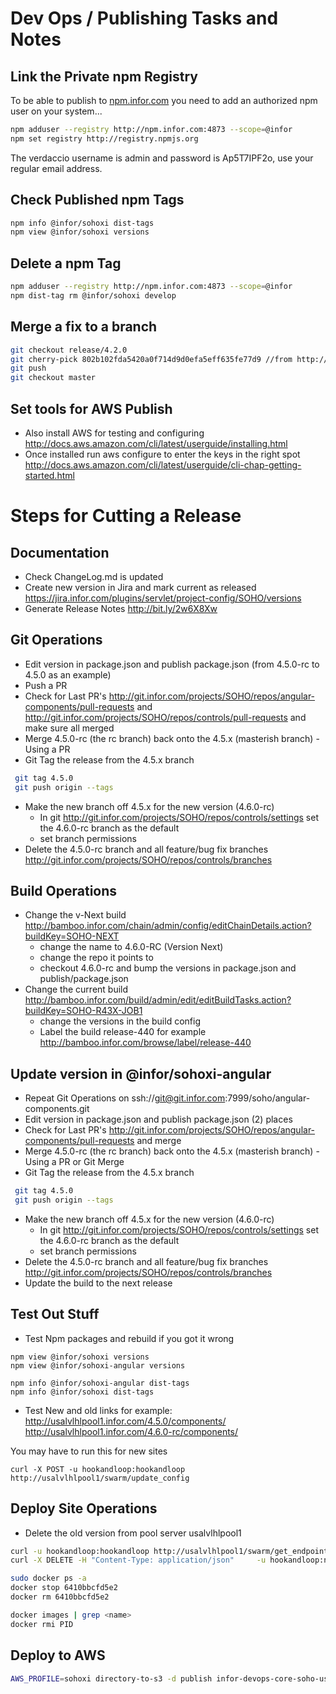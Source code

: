 # Dev Ops / Publishing Tasks and Notes

## Link the Private npm Registry
To be able to publish to [npm.infor.com](http://npm.infor.com:4873) you need to add an authorized npm user on your system...

```bash
npm adduser --registry http://npm.infor.com:4873 --scope=@infor
npm set registry http://registry.npmjs.org
```

The verdaccio username is admin and password is Ap5T7IPF2o, use your regular email address.


## Check Published npm Tags

```bash
npm info @infor/sohoxi dist-tags
npm view @infor/sohoxi versions
```

## Delete a npm Tag

```bash
npm adduser --registry http://npm.infor.com:4873 --scope=@infor
npm dist-tag rm @infor/sohoxi develop
```

## Merge a fix to a branch

```bash
git checkout release/4.2.0
git cherry-pick 802b102fda5420a0f714d9d0efa5eff635fe77d9 //from http://git.infor.com/projects/SOHO/repos/controls/commits
git push
git checkout master
```

## Set tools for AWS Publish

- Also install AWS for testing and configuring http://docs.aws.amazon.com/cli/latest/userguide/installing.html
- Once installed run aws configure to enter the keys in the right spot http://docs.aws.amazon.com/cli/latest/userguide/cli-chap-getting-started.html

# Steps for Cutting a Release

## Documentation
* Check ChangeLog.md is updated
* Create new version in Jira and mark current as released https://jira.infor.com/plugins/servlet/project-config/SOHO/versions
* Generate Release Notes http://bit.ly/2w6X8Xw

## Git Operations
* Edit version in package.json and publish package.json (from 4.5.0-rc to 4.5.0 as an example)
* Push a PR
* Check for Last PR's http://git.infor.com/projects/SOHO/repos/angular-components/pull-requests and http://git.infor.com/projects/SOHO/repos/controls/pull-requests and make sure all merged
* Merge  4.5.0-rc (the rc branch) back onto the 4.5.x (masterish branch) - Using a PR
* Git Tag the release from the 4.5.x branch
```bash
 git tag 4.5.0
 git push origin --tags
```
* Make the new branch off 4.5.x for the new version (4.6.0-rc)
  * In git http://git.infor.com/projects/SOHO/repos/controls/settings set the 4.6.0-rc branch as the default
  * set branch permissions
* Delete the 4.5.0-rc branch and all feature/bug fix branches http://git.infor.com/projects/SOHO/repos/controls/branches

## Build Operations
* Change the v-Next build http://bamboo.infor.com/chain/admin/config/editChainDetails.action?buildKey=SOHO-NEXT
  * change the name to 4.6.0-RC (Version Next)
  * change the repo it points to
  * checkout 4.6.0-rc and bump the versions in package.json and publish/package.json
* Change the current build http://bamboo.infor.com/build/admin/edit/editBuildTasks.action?buildKey=SOHO-R43X-JOB1
  * change the versions in the build config
  * Label the build release-440 for example http://bamboo.infor.com/browse/label/release-440

## Update version in @infor/sohoxi-angular
* Repeat Git Operations on ssh://git@git.infor.com:7999/soho/angular-components.git
* Edit version in package.json and publish package.json (2) places
* Check for Last PR's http://git.infor.com/projects/SOHO/repos/angular-components/pull-requests and merge
* Merge 4.5.0-rc (the rc branch) back onto the 4.5.x (masterish branch) - Using a PR or Git Merge
* Git Tag the release from the 4.5.x branch
```bash
 git tag 4.5.0
 git push origin --tags
```
* Make the new branch off 4.5.x for the new version (4.6.0-rc)
  * In git http://git.infor.com/projects/SOHO/repos/controls/settings set the 4.6.0-rc branch as the default
  * set branch permissions
* Delete the 4.5.0-rc branch and all feature/bug fix branches http://git.infor.com/projects/SOHO/repos/controls/branches
* Update the build to the next release


## Test Out Stuff
* Test Npm packages and rebuild if you got it wrong
```
npm view @infor/sohoxi versions
npm view @infor/sohoxi-angular versions

npm info @infor/sohoxi-angular dist-tags
npm info @infor/sohoxi dist-tags

```

* Test New and old links for example:
http://usalvlhlpool1.infor.com/4.5.0/components/
http://usalvlhlpool1.infor.com/4.6.0-rc/components/

You may have to run this for new sites

```
curl -X POST -u hookandloop:hookandloop http://usalvlhlpool1/swarm/update_config
```


## Deploy Site Operations

* Delete the old version from pool server usalvlhlpool1
```bash
curl -u hookandloop:hookandloop http://usalvlhlpool1/swarm/get_endpoints
curl -X DELETE -H "Content-Type: application/json"     -u hookandloop:n98Y-uhPb-llGa-LdUl     http://usalvlhlpool1.infor.com/swarmproxy/rm_service     -d '{"name":"sohoxi-4-3-3-rc"}'

sudo docker ps -a
docker stop 6410bbcfd5e2
docker rm 6410bbcfd5e2

docker images | grep <name>
docker rmi PID
```

## Deploy to AWS

```bash
AWS_PROFILE=sohoxi directory-to-s3 -d publish infor-devops-core-soho-us-east-1/sohoxi/4.3.3 -v
```
